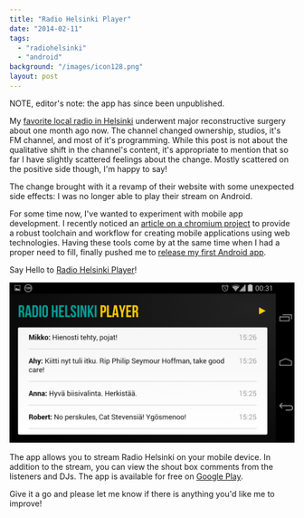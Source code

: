 ```yaml
---
title: "Radio Helsinki Player"
date: "2014-02-11"
tags: 
  - "radiohelsinki"
  - "android"
background: "/images/icon128.png"
layout: post
---
```


NOTE, editor's note: the app has since been unpublished.

My [favorite local radio in Helsinki](http://www.radiohelsinki.fi/) underwent major reconstructive surgery about one month ago now. The channel changed ownership, studios, it's FM channel, and most of it's programming. While this post is not about the qualitative shift in the channel's content, it's appropriate to mention that so far I have slightly scattered feelings about the change. Mostly scattered on the positive side though, I'm happy to say!

The change brought with it a revamp of their website with some unexpected side effects: I was no longer able to play their stream on Android.

For some time now, I've wanted to experiment with mobile app development. I recently noticed an [article on a chromium project](http://blog.chromium.org/2014/01/run-chrome-apps-on-mobile-using-apache.html) to provide a robust toolchain and workflow for creating mobile applications using web technologies. Having these tools come by at the same time when I had a proper need to fill, finally pushed me to [release my first Android app](http://codeforcode.com/blog/2014/2/11/cordova-android-angularjs-heart).

Say Hello to [Radio Helsinki Player](https://play.google.com/store/apps/details?id=com.codeforcode.radiohelsinki)!

![Screenshot_2014-02-04-00-31-09.png](/images/Screenshot_2014-02-04-00-31-09.png)


The app allows you to stream Radio Helsinki on your mobile device. In addition to the stream, you can view the shout box comments from the listeners and DJs. The app is available for free on [Google Play](https://play.google.com/store/apps/details?id=com.codeforcode.radiohelsinki).

Give it a go and please let me know if there is anything you'd like me to improve!
